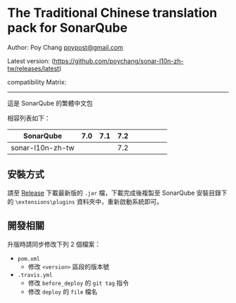 The Traditional Chinese translation pack for SonarQube
=======

Author: Poy Chang <poypost@gmail.com>

Latest version: (https://github.com/poychang/sonar-l10n-zh-tw/releases/latest)

compatibility Matrix: 

---

這是 SonarQube 的繁體中文包

相容列表如下：

**SonarQube**    |**7.0**|**7.1**|**7.2**|       |       |       |       |       |
-----------------|-------|-------|-------|-------|-------|-------|-------|-------|
sonar-l10n-zh-tw |       |       |7.2    |       |       |       |       |       |

## 安裝方式

請至 [Release](https://github.com/poychang/sonar-l10n-zh-tw/releases) 下載最新版的 `.jar` 檔，下載完成後複製至 SonarQube 安裝目錄下的 `\extensions\plugins` 資料夾中，重新啟動系統即可。

## 開發相關

升版時請同步修改下列 2 個檔案：

* `pom.xml`
    * 修改 `<version>` 區段的版本號
* `.travis.yml` 
    * 修改 `before_deploy` 的 `git tag` 指令
    * 修改 `deploy` 的 `file` 檔名
